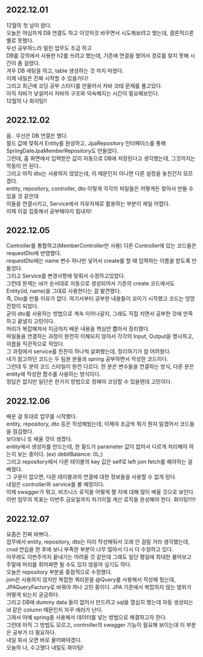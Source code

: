 ## 2022.12.01
12월의 첫 날이 왔다.  
오늘은 야심차게 DB 연결도 하고 이것저것 바꾸면서 시도해보려고 했는데, 결론적으론 별로 못했다.  
우선 공부하느라 밀린 업무도 조금 하고  
DB를 강의에서 사용한 h2를 쓰려고 했는데, 기존에 연결을 했어서 경로를 찾지 못해 시간이 좀 걸렸다.  
겨우 DB 세팅을 하고, table 생성하는 것 까지 마쳤다.  
이제 내일은 진짜 시작할 수 있을거다!  
그리고 최근에 코딩 공부 스터디를 만들어서 자바 코테 문제를 풀고있다.  
아직 자바가 낯설어서 자바의 구조와 익숙해지는 시간이 필요해보인다.  
12월의 나 화이팅!!  

## 2022.12.02
음.. 우선은 DB 연결은 했다.  
필드 값에 맞춰서 Entity를 완성하고, JpaRepository 인터페이스를 통해 SpringDateJpaMemberRepository도 만들었다.  
그런데, 홈 화면에서 입력받은 값이 자동으로 DB에 저장된다고 생각했는데, 그것까지는 작동이 안 된다..  
그리고 아직 dto는 사용하지 않았는데, 이 때문인지 아니면 다른 설정을 놓친건지 모르겠다.  
entity, repository, controller, dto 이렇게 각각의 파일들은 어떻게든 찾아서 만들 수 있을 것 같은데  
이들을 연결시키고, Service에서 자유자재로 활용하는 부분이 제일 어렵다.  
이제 이걸 집중해서 공부해야지 힘내자!  

## 2022.12.05
Controller를 통합하고(MemberController만 사용) 다른 Controller에 있는 코드들은 requestDto에 반영했다.  
requestDto에는 name 변수 하나만 넣어서 create를 할 때 입력하는 이름을 받도록 만들었다.  
그리고 Service를 변경사항에 맞춰서 수정하고있었다.  
그런데 문제는 id가 순서대로 자동으로 생성되어서 기존의 create 코드에서도 Entity(id, name)을 그대로 사용한다는 걸 발견했다.  
즉, Dto를 만들 이유가 없다. 여기서부터 공부한 내용들이 꼬이기 시작했고 코드는 엉망진창이 되었다.  
굳이 dto를 사용하는 방법으로 계속 이어나갈지, 그래도 직접 치면서 공부한 것에 만족하고 끝낼지 고민이다.  
머리가 복잡해져서 지금까지 배운 내용을 핵심만 뽑아서 정리했다.  
파일들을 연결하는 과정이 완전히 이해되지 않아서 각각의 Input, Output을 명시하고, 이름을 직관적으로 적었다.  
그 과정에서 service를 찬찬히 하나씩 살펴봤는데, 정리하기가 참 어려웠다.  
내가 참고하던 코드는 두 팀원 분들과 spring 공부하면서 작성한 코드이다.  
그런데 두 분의 코드 스타일이 완전 다르다. 한 분은 변수들을 연결하는 방식, 다른 분은 entity에 작성한 함수를 사용하는 방식이다.  
정답은 없지만 일단은 한가지 방법으로 정해야 코딩할 수 있을텐데 고민이다.  

## 2022.12.06
배운 걸 토대로 업무를 시작했다.  
entity, repository, dto 등은 작성해뒀는데, 이제야 조금씩 뭐가 뭔지 알겠어서 코드들을 점검했다.  
보다보니 또 배울 것이 생겼다.  
entity에서 생성자를 만드는데, 한 필드가 parameter 값이 없어서 다르게 처리해야 하는지 보는 중이다. (ex) debitBalance: 0L;)  
그리고 repository에서 다른 테이블의 key 값은 self로 left join fetch를 해야하는 걸 배웠다.  
그 구문이 없으면, 다른 테이블과의 연결에 대한 정보들을 사용할 수 없게 된다.  
내일은 controller와 service를 볼 예정이다.  
이제 swagger가 뭐고, 비즈니스 로직을 어떻게 짤 지에 대해 많이 배울 것으로 보인다.  
이번 업무의 목표는 이번주 금요일까지 차기이월 계산 로직을 완성해야 한다. 화이팅!!!!!  

## 2022.12.07
요즘은 진짜 바쁘다..  
업무에서 entity, repository, dto는 미리 작성해둬서 오래 안 걸릴 거라 생각했는데, crud 연습을 한 후에 보니 부족한 부분이 너무 많아서 다시 다 수정하고 있다.  
아무래도 이번주까지 끝내기는 어려울 것 같은데 그래도 일단 평일에 최대한 물어보고 주말에 머리를 쥐어짜면 될 수도 있지 않을까 싶기도 하다.  
오늘은 repository 부분을 중점적으로 수정했다.  
join은 사용하지 않지만 복잡한 쿼리문을 @Query를 사용해서 작성해 뒀는데, JPAQueryFactory로 바꿔야 하나 고민 중이다. JPA 기준에서 복잡하지 않는 범위가 어떻게 되는지 궁금하다.  
그리고 DB에 dummy data 들이 없어서 만드려고 sql을 열심히 했는데 자동 생성되는 id 같은 column 때문인지 자꾸 에러가 난다.  
그래서 아예 spring을 사용해서 데이터를 넣는 방법으로 해결하고자 한다.  
그런데 아직 그 방법도 모르고, controller의 swagger 기능이 필요해 보이는데 이 부분은 공부가 더 필요하다.  
내일 회사 오면 바로 물어봐야겠다.  
오늘의 나, 수고했다 내일도 화이팅!  
